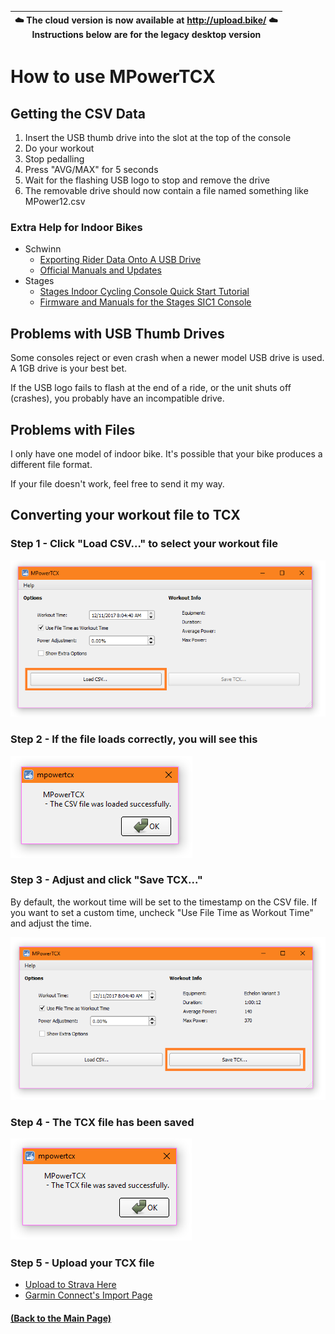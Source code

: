 | **:cloud: The cloud version is now available at http://upload.bike/ :cloud:** <br/> Instructions below are for the legacy desktop version |
|---|

# How to use MPowerTCX

## Getting the CSV Data
1. Insert the USB thumb drive into the slot at the top of the console
1. Do your workout
1. Stop pedalling
1. Press "AVG/MAX" for 5 seconds
1. Wait for the flashing USB logo to stop and remove the drive
1. The removable drive should now contain a file named something like MPower12.csv

### Extra Help for Indoor Bikes
* Schwinn
  * [Exporting Rider Data Onto A USB Drive](https://www.youtube.com/watch?v=ENkHdcV_E70)
  * [Official Manuals and Updates](https://support.corehandf.com/Product/?brand=1)
* Stages 
  * [Stages Indoor Cycling Console Quick Start Tutorial](https://www.youtube.com/watch?v=W8JjfGShEcY)
  * [Firmware and Manuals for the Stages SIC1 Console](https://stagesindoorcycling.freshdesk.com/support/solutions/folders/5000255512)

## Problems with USB Thumb Drives
Some consoles reject or even crash when a newer model USB drive is used. A 1GB drive is your best bet.

If the USB logo fails to flash at the end of a ride, or the unit shuts off (crashes), you probably have an incompatible drive.

## Problems with Files
I only have one model of indoor bike. It's possible that your bike produces a different file format.

If your file doesn't work, feel free to send it my way.

## Converting your workout file to TCX

### Step 1 - Click "Load CSV..." to select your workout file

![Step 1](images/mp1.PNG)

### Step 2 - If the file loads correctly, you will see this

![Step 2](images/mp2.PNG)

### Step 3 - Adjust and click "Save TCX..." 

By default, the workout time will be set to the timestamp on the CSV file. If you want to set a custom time, uncheck "Use File Time as Workout Time" and adjust the time.

![Step 3](images/mp3.PNG)

### Step 4 - The TCX file has been saved

![Step 4](images/mp4.PNG)

### Step 5 - Upload your TCX file

* [Upload to Strava Here](https://www.strava.com/upload/select)
* [Garmin Connect's Import Page](https://connect.garmin.com/modern/import-data)

#### [(Back to the Main Page)](README.md)
